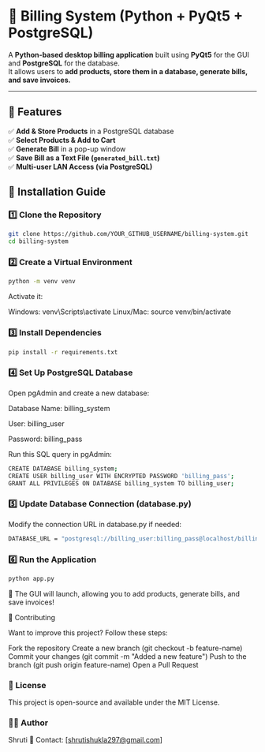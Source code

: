 # 🛒 Billing System (Python + PyQt5 + PostgreSQL)

A **Python-based desktop billing application** built using **PyQt5** for the GUI and **PostgreSQL** for the database.  
It allows users to **add products, store them in a database, generate bills, and save invoices.**  

---

## 📌 Features
✅ **Add & Store Products** in a PostgreSQL database  
✅ **Select Products & Add to Cart**  
✅ **Generate Bill** in a pop-up window  
✅ **Save Bill as a Text File (`generated_bill.txt`)**  
✅ **Multi-user LAN Access (via PostgreSQL)**  

## 🚀 Installation Guide

### 1️⃣ Clone the Repository
```sh
git clone https://github.com/YOUR_GITHUB_USERNAME/billing-system.git
cd billing-system
```

### 2️⃣ Create a Virtual Environment
```sh
python -m venv venv
```

Activate it:

Windows: venv\Scripts\activate
Linux/Mac: source venv/bin/activate

### 3️⃣ Install Dependencies
```sh
pip install -r requirements.txt
```

### 4️⃣ Set Up PostgreSQL Database

Open pgAdmin and create a new database:

Database Name: billing_system

User: billing_user

Password: billing_pass

Run this SQL query in pgAdmin:
```sh
CREATE DATABASE billing_system;
CREATE USER billing_user WITH ENCRYPTED PASSWORD 'billing_pass';
GRANT ALL PRIVILEGES ON DATABASE billing_system TO billing_user;
```

### 5️⃣ Update Database Connection (database.py)
Modify the connection URL in database.py if needed:
```sh
DATABASE_URL = "postgresql://billing_user:billing_pass@localhost/billing_system"
```

### 6️⃣ Run the Application
```sh
python app.py
```

🎉 The GUI will launch, allowing you to add products, generate bills, and save invoices!


🔗 Contributing

Want to improve this project? Follow these steps:

Fork the repository
Create a new branch (git checkout -b feature-name)
Commit your changes (git commit -m "Added a new feature")
Push to the branch (git push origin feature-name)
Open a Pull Request

### 📄 License
This project is open-source and available under the MIT License.

### 👩‍💻 Author
Shruti
📧 Contact: [shrutishukla297@gmail.com]


